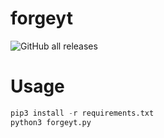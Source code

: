 # forgeyt

![GitHub all releases](https://img.shields.io/github/downloads/ForgedCore8/forgeyt/total)

# Usage

```py
pip3 install -r requirements.txt
python3 forgeyt.py
```
